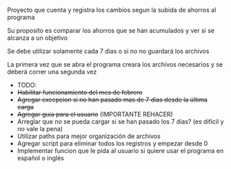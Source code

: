 Proyecto que cuenta y registra los cambios segun la subida de ahorros al programa

Su proposito es comparar los ahorros que se han acumulados y ver si se alcanza a un objetivo

Se debe utilizar solamente cada 7 dias o si no no guardará los archivos

La primera vez que se abra el programa creara los archivos necesarios y se deberá correr una segunda vez

- TODO:
- ~~Habilitar funcionamiento del mes de febrero~~
- ~~Agregar excepcion si no han pasado mas de 7 dias desde la última carga~~
- ~~Agregar guia para el usuario~~ (IMPORTANTE REHACER)
- Arreglar que no se pueda cargar si se han pasado los 7 dias? (es dificil y no vale la pena)
- Utilizar paths para mejor organización de archivos
- Agregar script para eliminar todos los registros y empezar desde 0
- Implementar funcion que le pida al usuario si quiere usar el programa en español o inglés
